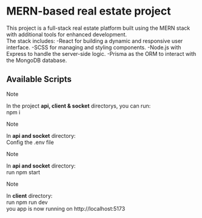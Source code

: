 # MERN-based real estate project

This project is a full-stack real estate platform built using the MERN stack with additional tools for enhanced development. <br/>
The stack includes:
-React for building a dynamic and responsive user interface.
-SCSS for managing and styling components.
-Node.js with Express to handle the server-side logic.
-Prisma as the ORM to interact with the MongoDB database.

## Available Scripts
> [!NOTE]
>In the project **api, client & socket** directorys, you can run:<br />
> npm i
>

> [!NOTE]
>In **api and socket** directory:<br />
> Config the .env file
>

> [!NOTE]
>In **api and socket** directory:<br />
> run npm start
>

> [!NOTE]
>In **client** directory:<br />
> run npm run dev<br />
> you app is now running on http://localhost:5173<br />
